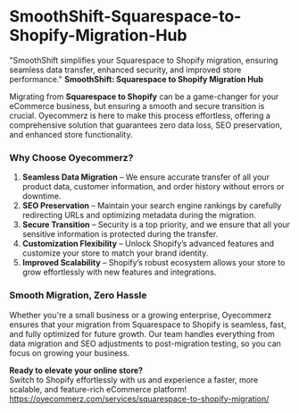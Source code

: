 # SmoothShift-Squarespace-to-Shopify-Migration-Hub
"SmoothShift simplifies your Squarespace to Shopify migration, ensuring seamless data transfer, enhanced security, and improved store performance."
**SmoothShift: Squarespace to Shopify Migration Hub**  

Migrating from **Squarespace to Shopify** can be a game-changer for your eCommerce business, but ensuring a smooth and secure transition is crucial. Oyecommerz is here to make this process effortless, offering a comprehensive solution that guarantees zero data loss, SEO preservation, and enhanced store functionality.  

###  **Why Choose Oyecommerz?**  
1. **Seamless Data Migration** – We ensure accurate transfer of all your product data, customer information, and order history without errors or downtime.  
2. **SEO Preservation** – Maintain your search engine rankings by carefully redirecting URLs and optimizing metadata during the migration.  
3. **Secure Transition** – Security is a top priority, and we ensure that all your sensitive information is protected during the transfer.  
4. **Customization Flexibility** – Unlock Shopify’s advanced features and customize your store to match your brand identity.  
5. **Improved Scalability** – Shopify’s robust ecosystem allows your store to grow effortlessly with new features and integrations.  

###  **Smooth Migration, Zero Hassle**  
Whether you're a small business or a growing enterprise, Oyecommerz ensures that your migration from Squarespace to Shopify is seamless, fast, and fully optimized for future growth. Our team handles everything from data migration and SEO adjustments to post-migration testing, so you can focus on growing your business.  

**Ready to elevate your online store?**  
Switch to Shopify effortlessly with us and experience a faster, more scalable, and feature-rich eCommerce platform!
https://oyecommerz.com/services/squarespace-to-shopify-migration/ 
